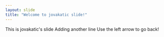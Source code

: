```yaml
---
layout: slide
title: "Welcome to jovakatic slide!"
---
```

This is jovakatic's slide
Adding another line
Use the left arrow to go back!